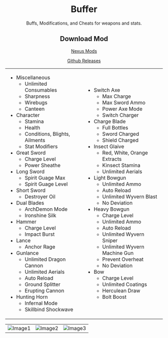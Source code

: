 <div align="center">
   <h1>Buffer</h1>
   <p>Buffs, Modifications, and Cheats for weapons and stats.</p>
   <h2>Download Mod</h2>
   <p><a href="https://www.nexusmods.com/monsterhunterrise/mods/685">Nexus Mods</a></p>
   <p><a href="https://github.com/Bimmr/Monster-Hunter-Rise-Reframework-Scripts-/releases">Github Releases</a></p>
   <table>
      <tr>
         <td>
            <ul>
               <li>
                  Miscellaneous
                  <ul>
                     <li>Unlimited Consumables</li>
                     <li>Sharpness</li>
                     <li>Wirebugs</li>
                     <li>Canteen</li>
                  </ul>
               </li>
               <li>
                  Character
                  <ul>
                     <li>Stamina</li>
                     <li>Health</li>
                     <li>Conditions, Blights, Ailments</li>
                     <li>Stat Modifiers</li>
                  </ul>
               </li>
               <li>
                  Great Sword
                  <ul>
                     <li>Charge Level</li>
                     <li>Power Sheathe</li>
                  </ul>
               </li>
               <li>
                  Long Sword
                  <ul>
                     <li>Spirit Guage Max</li>
                     <li>Spirit Guage Level</li>
                  </ul>
               </li>
               <li>
                  Short Sword
                  <ul>
                     <li>Destroyer Oil</li>
                  </ul>
               </li>
               <li>
                  Dual Blades
                  <ul>
                     <li>ArchDemon Mode</li>
                     <li>Ironshine Silk</li>
                  </ul>
               </li>
               <li>
                  Hammer
                  <ul>
                     <li>Charge Level</li>
                     <li>Impact Burst</li>
                  </ul>
               </li>
               <li>
                  Lance
                  <ul>
                     <li>Anchor Rage</li>
                  </ul>
               </li> 
			   <li>
                  Gunlance
                  <ul>
                     <li>Unlimited Dragon Cannon</li>
                     <li>Unlimited Aerials</li>
                     <li>Auto Reload</li>
                     <li>Ground Splitter</li>
                     <li>Erupting Cannon</li>
                  </ul>
               </li>
               <li>
                  Hunting Horn
                  <ul>
                     <li>Infernal Mode</li>
                     <li>Skillbind Shockwave</li>
                  </ul>
               </li>
            </ul>
         </td>
         <td>
            <ul>
               <li>
                  Switch Axe
                  <ul>
                     <li>Max Charge</li>
                     <li>Max Sword Ammo</li>
                     <li>Power Axe Mode</li>
                     <li>Switch Charger</li>
                  </ul>
               </li>
               <li>
                  Charge Blade
                  <ul>
                     <li>Full Bottles</li>
                     <li>Sword Charged</li>
                     <li>Shield Charged</li>
                  </ul>
               </li>
               <li>
                  Insect Glaive
                  <ul>
                     <li>Red, White, Orange Extracts</li>
                     <li>Kinsect Stamina</li>
                     <li>Unlimited Aerials</li>
                  </ul>
               </li>
               <li>
                  Light Bowgun
                  <ul>
                     <li>Unlimited Ammo</li>
                     <li>Auto Reload</li>
                     <li>Unlimited Wyvern Blast</li>
                     <li>No Deviation</li>
                  </ul>
               </li>
               <li>
                  Heavy Bowgun
                  <ul>
                     <li>Charge Level</li>
                     <li>Unlimited Ammo</li>
                     <li>Auto Reload</li>
                     <li>Unlimited Wyvern Sniper</li>
                     <li>Unlimited Wyvern Machine Gun</li>
                     <li>Prevent Overheat</li>
                     <li>No Deviation</li>
                  </ul>
               </li>
               <li>
                  Bow
                  <ul>
                     <li>Charge Level</li>
                     <li>Unlimited Coatings</li>
                     <li>Herculean Draw</li>
                     <li>Bolt Boost</li>
                  </ul>
               </li>
            </ul>
         </td>
      </tr>
   </table>
   <table>
      <tr>
         <td><img src="https://staticdelivery.nexusmods.com/mods/4095/images/thumbnails/685/685-1657836770-742095653.png" alt="Image1" ></td>
         <td> <img src="https://staticdelivery.nexusmods.com/mods/4095/images/thumbnails/685/685-1657836775-1960207099.png" alt="Image2"> </td>
         <td> <img src="https://staticdelivery.nexusmods.com/mods/4095/images/thumbnails/685/685-1657836766-2078051896.png" alt="Image3"></td>
      </tr>
   </table>
   
</div>